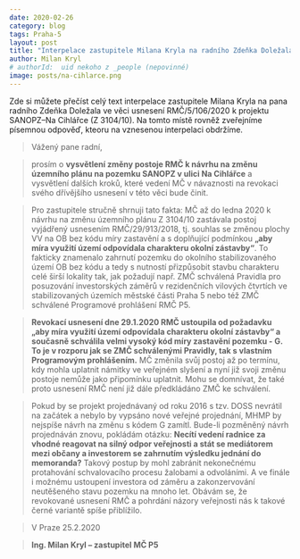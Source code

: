 ```yaml
---
date: 2020-02-26
category: blog
tags: Praha-5
layout: post
title: "Interpelace zastupitele Milana Kryla na radního Zdeňka Doležala ve věci projektu SANOPZ–Na Cihlářce"
author: Milan Kryl
# authorId:  uid nekoho z _people (nepovinné)
image: posts/na-cihlarce.png
---
```


Zde si můžete přečíst celý text interpelace zastupitele Milana Kryla na pana radního Zdeňka Doležala ve věci usnesení RMČ/5/106/2020 k projektu SANOPZ–Na Cihlářce (Z 3104/10). Na tomto místě rovněž zveřejníme písemnou odpověď, kteoru na vznesenou interpelaci obdržíme.

> Vážený pane radní,

> prosím o **vysvětlení změny postoje RMČ k návrhu na změnu územního plánu na pozemku SANOPZ v ulici Na Cihlářce** a vysvětlení dalších kroků, které vedení MČ v návaznosti na revokaci svého dřívějšího usnesení v této věci bude činit.

> Pro zastupitele stručně shrnuji tato fakta: MČ až do ledna 2020 k návrhu na změnu územního plánu Z 3104/10 zastávala postoj vyjádřený usnesením RMČ/29/913/2018, tj. souhlas se změnou plochy VV na OB bez kódu míry zastavění a s doplňující podmínkou **„aby míra využití území odpovídala charakteru okolní zástavby“**. To fakticky znamenalo zahrnutí pozemku do okolního stabilizovaného území OB bez kódu a tedy s nutností přizpůsobit stavbu charakteru celé širší lokality tak, jak požadují např. ZMČ schválená Pravidla pro posuzování investorských záměrů v rezidenčních vilových čtvrtích ve stabilizovaných územích městské části Praha 5 nebo též ZMČ schválené Programové prohlášení RMČ P5. 

> **Revokací usnesení dne 29.1.2020 RMČ ustoupila od požadavku „aby míra využití území odpovídala charakteru okolní zástavby“ a současně schválila velmi vysoký kód míry zastavění pozemku - G.  To je v rozporu jak se ZMČ schválenými Pravidly, tak s vlastním Programovým prohlášením.** MČ změnila svůj postoj až po termínu, kdy mohla uplatnit  námitky ve veřejném slyšení a nyní již svoji změnu postoje nemůže jako připomínku uplatnit. Mohu se domnívat, že také proto usnesení RMČ není již dále předkládáno ZMČ ke schválení. 

> Pokud by se projekt projednávaný od roku 2016 s tzv. DOSS nevrátil na začátek a nebylo by vypsáno nové veřejné projednání, MHMP by nejspíše návrh na změnu s kódem G zamítl. Bude-li pozměněný návrh projednáván znovu, pokládám otázku: **Necítí vedení radnice za vhodné reagovat na silný odpor veřejnosti a stát se mediátorem mezi občany a investorem se zahrnutím výsledku jednání do memoranda?** Takový postup by mohl zabránit nekonečnému protahování schvalovacího procesu žalobami a odvoláními. A ve finále i možnému ustoupení investora od záměru a zakonzervování neutěšeného stavu pozemku na mnoho let. Obávám se, že revokované usnesení RMČ a pohrdání názory veřejnosti nás k takové černé variantě spíše přiblížilo.

> V Praze 25.2.2020

> **Ing. Milan Kryl – zastupitel MČ P5**
